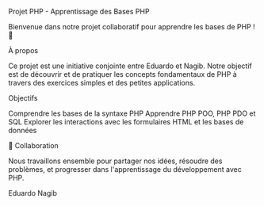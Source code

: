 
Projet PHP - Apprentissage des Bases PHP

Bienvenue dans notre projet collaboratif pour apprendre les bases de PHP ! 🚀

À propos

Ce projet est une initiative conjointe entre Eduardo et Nagib. Notre objectif est de découvrir et de 
pratiquer les concepts fondamentaux de PHP à travers des exercices simples et des petites applications.

Objectifs

Comprendre les bases de la syntaxe PHP
Apprendre PHP POO, PHP PDO et SQL
Explorer les interactions avec les formulaires HTML et les bases de données

🤝 Collaboration

Nous travaillons ensemble pour partager nos idées, résoudre des problèmes, et progresser dans 
l'apprentissage du développement avec PHP.

Eduardo 
Nagib 
